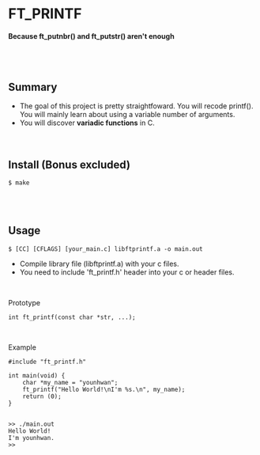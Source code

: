 # FT_PRINTF
#### Because ft_putnbr() and ft_putstr() aren't enough
<br/><br/>

## Summary
+ The goal of this project is pretty straightfoward. You will recode printf(). You will mainly learn about using a variable number of arguments.
+ You will discover **variadic functions** in C.
<br/><br/><br/>

## Install (Bonus excluded)
	$ make
<br/><br/>

## Usage
	$ [CC] [CFLAGS] [your_main.c] libftprintf.a -o main.out
+ Compile library file (libftprintf.a) with your c files.
+ You need to include 'ft_printf.h' header into your c or header files.
<br/>

Prototype
```
int ft_printf(const char *str, ...);
```
<br/>

Example
```
#include "ft_printf.h"

int main(void) {
	char *my_name = "younhwan";
	ft_printf("Hello World!\nI'm %s.\n", my_name);
	return (0);
}


>> ./main.out
Hello World!
I'm younhwan.
>> 
```
